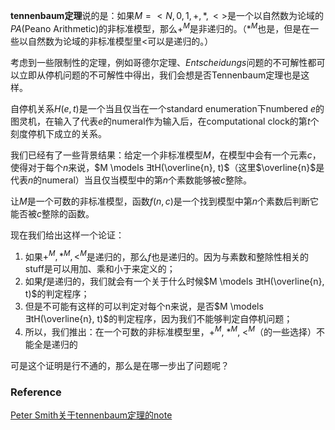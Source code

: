 **tennenbaum定理**说的是：如果$M=<N, 0, 1, +, *, < >$是一个以自然数为论域的$PA$(Peano Arithmetic)的非标准模型，那么$+^M$是非递归的。（$*^M$也是，但是在一些以自然数为论域的非标准模型里$<$可以是递归的。）

考虑到一些限制性的定理，例如哥德尔定理、*Entscheidungs*问题的不可解性都可以立即从停机问题的不可解性中得出，我们会想是否Tennenbaum定理也是这样。

自停机关系$H(e, t)$是一个当且仅当在一个standard enumeration下numbered $e$的图灵机，在输入了代表$e$的numeral作为输入后，在computational clock的第$t$个刻度停机下成立的关系。

我们已经有了一些背景结果：给定一个非标准模型$M$，在模型中会有一个元素$c$，使得对于每个$n$来说，$M \models ∃tH(\overline{n}, t)$（这里$\overline{n}$是代表$n$的numeral）当且仅当模型中的第$n$个素数能够被$c$整除。

让$M$是一个可数的非标准模型，函数$f(n, c)$是一个找到模型中第$n$个素数后判断它能否被$c$整除的函数。

现在我们给出这样一个论证：

1. 如果$+^M, *^M, <^M$是递归的，那么$f$也是递归的。因为与素数和整除性相关的stuff是可以用加、乘和小于来定义的；
2. 如果$f$是递归的，我们就会有一个关于什么时候$M \models ∃tH(\overline{n}, t)$的判定程序；
3. 但是不可能有这样的可以判定对每个n来说，是否$M \models ∃tH(\overline{n}, t)$的判定程序，因为我们不能够判定自停机问题；
4. 所以，我们推出：在一个可数的非标准模型里，$+^M$, $*^M$, $<^M$（的一些选择）不能全是递归的

可是这个证明是行不通的，那么是在哪一步出了问题呢？

### Reference

[Peter Smith关于tennenbaum定理的note](https://logicmatters.net/resources/pdfs/tennenbaum_new.pdf)